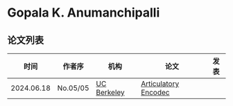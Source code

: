 # Gopala K. Anumanchipalli

## 论文列表

| 时间 | 作者序 | 机构 | 论文 | 发表 |
|:-:|:-:|---|---|---|
| 2024.06.18 | No.05/05 | [UC Berkeley](../Institutions/USA-UCBerkeley_美国加州伯克利大学.md) | [Articulatory Encodec](../Models/Speech_Neural_Codec/2024.06.18_Articulatory_Encodec.md) |